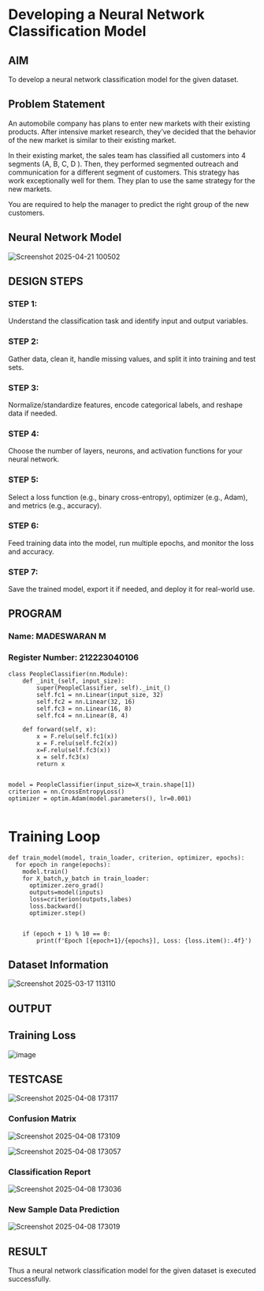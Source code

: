 # Developing a Neural Network Classification Model

## AIM

To develop a neural network classification model for the given dataset.

## Problem Statement

An automobile company has plans to enter new markets with their existing products. After intensive market research, they’ve decided that the behavior of the new market is similar to their existing market.

In their existing market, the sales team has classified all customers into 4 segments (A, B, C, D ). Then, they performed segmented outreach and communication for a different segment of customers. This strategy has work exceptionally well for them. They plan to use the same strategy for the new markets.

You are required to help the manager to predict the right group of the new customers.

## Neural Network Model

![Screenshot 2025-04-21 100502](https://github.com/user-attachments/assets/6ba5d3ce-a16f-4988-971d-eb5e1442368d)




## DESIGN STEPS

### STEP 1:
Understand the classification task and identify input and output variables.

### STEP 2:
Gather data, clean it, handle missing values, and split it into training and test sets.
### STEP 3:
Normalize/standardize features, encode categorical labels, and reshape data if needed.
### STEP 4:
Choose the number of layers, neurons, and activation functions for your neural network.

### STEP 5:
Select a loss function (e.g., binary cross-entropy), optimizer (e.g., Adam), and metrics (e.g., accuracy).


### STEP 6:
Feed training data into the model, run multiple epochs, and monitor the loss and accuracy.

### STEP 7:
Save the trained model, export it if needed, and deploy it for real-world use.


## PROGRAM

### Name: MADESWARAN M
### Register Number: 212223040106

```
class PeopleClassifier(nn.Module):
    def _init_(self, input_size):
        super(PeopleClassifier, self)._init_()
        self.fc1 = nn.Linear(input_size, 32)
        self.fc2 = nn.Linear(32, 16)
        self.fc3 = nn.Linear(16, 8)
        self.fc4 = nn.Linear(8, 4)

    def forward(self, x):
        x = F.relu(self.fc1(x))
        x = F.relu(self.fc2(x))
        x=F.relu(self.fc3(x))
        x = self.fc3(x)
        return x
        

```
```
model = PeopleClassifier(input_size=X_train.shape[1])
criterion = nn.CrossEntropyLoss()
optimizer = optim.Adam(model.parameters(), lr=0.001)


```
# Training Loop
```
def train_model(model, train_loader, criterion, optimizer, epochs):
  for epoch in range(epochs):
    model.train()
    for X_batch,y_batch in train_loader:
      optimizer.zero_grad()
      outputs=model(inputs)
      loss=criterion(outputs,labes)
      loss.backward()
      optimizer.step()


    if (epoch + 1) % 10 == 0:
        print(f'Epoch [{epoch+1}/{epochs}], Loss: {loss.item():.4f}')

```



## Dataset Information

![Screenshot 2025-03-17 113110](https://github.com/user-attachments/assets/876b68a3-3a95-4f72-84db-a2f05312f01f)


## OUTPUT
## Training Loss

![image](https://github.com/user-attachments/assets/fcfdc20a-aa13-4190-9e68-84831c1a3fe6)


## TESTCASE

![Screenshot 2025-04-08 173117](https://github.com/user-attachments/assets/ad1bc92c-26d7-4945-97e5-46d05df3272e)


### Confusion Matrix

![Screenshot 2025-04-08 173109](https://github.com/user-attachments/assets/1c828842-3a00-4095-9b42-257fcf5ccb12)

![Screenshot 2025-04-08 173057](https://github.com/user-attachments/assets/fbfec494-1deb-4c69-9021-7b8a5d35f73f)



### Classification Report


![Screenshot 2025-04-08 173036](https://github.com/user-attachments/assets/44087492-c6bc-4b17-8f8a-dfaf79ec4d32)



### New Sample Data Prediction

![Screenshot 2025-04-08 173019](https://github.com/user-attachments/assets/b2e600eb-42c6-419a-87f8-7a1d261a4859)



## RESULT
Thus a neural network classification model for the given dataset is executed successfully.
